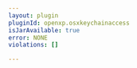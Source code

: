 ```yaml
---
layout: plugin
pluginId: openxp.osxkeychainaccess
isJarAvailable: true
error: NONE
violations: []

---
```

